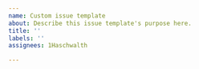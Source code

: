 ```yaml
---
name: Custom issue template
about: Describe this issue template's purpose here.
title: ''
labels: ''
assignees: 1Haschwalth

---
```



